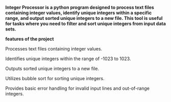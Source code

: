 **Integer Processor is a python program designed to process text files containing integer values, identify unique integers within a specific range, and output sorted unique integers to a new file. This tool is useful for tasks where you need to filter and sort unique integers from input data sets.**


**features of the project**


Processes text files containing integer values.

Identifies unique integers within the range of -1023 to 1023.

Outputs sorted unique integers to a new file.

Utilizes bubble sort for sorting unique integers.

Provides basic error handling for invalid input lines and out-of-range integers.
